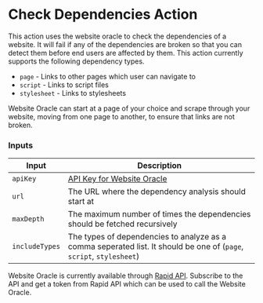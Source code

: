# Check Dependencies Action

This action uses the website oracle to check the dependencies of a website. It will fail if any of the dependencies are broken so that you can detect them before end users are affected by them. This action currently supports the following dependency types.

- `page` - Links to other pages which user can navigate to
- `script` - Links to script files
- `stylesheet` - Links to stylesheets

Website Oracle can start at a page of your choice and scrape through your website, moving from one page to another, to ensure that links are not broken.

### Inputs

| Input          | Description                                                                                                          |
| -------------- | -------------------------------------------------------------------------------------------------------------------- |
| `apiKey`       | [API Key for Website Oracle](https://rapidapi.com/cadmus-labs-cadmus-labs-admin/api/website-oracle/)                 |
| `url`          | The URL where the dependency analysis should start at                                                                |
| `maxDepth`     | The maximum number of times the dependencies should be fetched recursively                                           |
| `includeTypes` | The types of dependencies to analyze as a comma seperated list. It should be one of (`page`, `script`, `stylesheet`) |

Website Oracle is currently available through [Rapid API](https://rapidapi.com/cadmus-labs-cadmus-labs-admin/api/website-oracle/). Subscribe to the API and get a token from Rapid API which can be used to call the Website Oracle.
